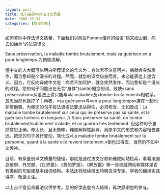 ```yaml
---
layout: post
title: 如何鉴别中译法译文质量
date: 2008-10-31
categories: [翻译赏析]  
---
```


如何鉴别中译法译文质量，下面我们以网友Pomme推荐的俗语“病来如山倒，病去如抽丝”的法语译文：

Sans préservation, la maladie tombe brutalement, mais sa guérison en a pour longtemps.为例做讲解。

懂中文的人大概可以明白所荐译文的含义为：身体若不注意呵护，病就会突然发作，而治愈却是个漫长的过程。然而，就您的译文自身而言，未必能表达上述含义。因为，它反向译成中文是：病若不加呵护，就会突然发作，而治愈却是个漫长的过程。您的句子问题出在无含“身体”(santé)概念的词，致使«sans préservation»从语法上讲只能与«la maladie»及«tombe brutalement»相联系，意思当然也就拧了；再者，«sa guérison»与«en a pour longtemps»连在一起也非常勉强。为使您的句子按法语语法要求站得住，必须修改，比如改成：La maladie tombe brutalement sur celui qui ne préserve pas sa santé, et la guérison traînera en longueur. // Sans préserver sa santé, on tombe brutalement/subitement malade, et on guérira très lentement. 但这种句子虽然意思正确，却太长，且无韵味，纯属解释性翻译，离原中文的形式和内容相去甚远。把您的句子另行变动，简化成«La maladie tombe brutalement sur la personne, quant à la santé elle revient lentement.»倒也过得去，当然仍不如中文传神。

目前，有条鉴别译文质量的捷径，那就是通过法文谷歌和雅虎网站检索，看看法国总统府、外交部、《世界报》、《费加罗报》、《解放报》等一些权威网站和媒体是否有类似的句型或基本组词结构。本站还将陆续推出特聘资深专家、学者的翻译实践讲座，敬请关注。

以上点评意见和看法仅供参考。您的好学态度令人倾佩，再次感谢您的参与。
